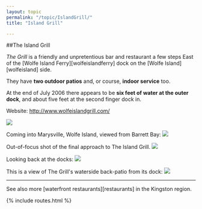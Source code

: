 ```yaml
---
layout: topic
permalink: "/topic/IslandGrill/"
title: "Island Grill"

---
```


##The Island Grill

*The Grill* is a friendly and unpretentious bar and restaurant a few steps East of the [Wolfe Island Ferry][wolfeislandferry] dock on the [Wolfe Island][wolfeisland] side.

They have **two outdoor patios** and, or course, **indoor service** too.

At the end of July 2006 there appears to be **six feet of water at the outer dock**, and about five feet at the second finger dock in.

Website: http://www.wolfeislandgrill.com/

<img src="http://k7waterfront.org/Images/Chart-BarrettBayIslandGrill.jpg">

<p class="clearboth">Coming into Marysville, Wolfe Island, viewed from Barrett Bay:
<img src="http://k7waterfront.org/Images/MarysvilleFromBarrettBayDetail.jpg">

<p class="clearboth">Out-of-focus shot of the final approach to The Island Grill.
<img src="http://k7waterfront.org/Images/IslandGrillApproach(fuzzy).jpg">

<p class="clearboth">Looking back at the docks:
<img src="http://k7waterfront.org/Images/IslandGrillDocks.jpg">


<p class="clearboth">This is a view of The Grill's waterside back-patio from its dock:
<img src="http://k7waterfront.org/Images/IslandGrillViewFromTheDock.jpg">

----

See also more [waterfront restaurants][restaurants] in the Kingston region.

{% include routes.html %}
